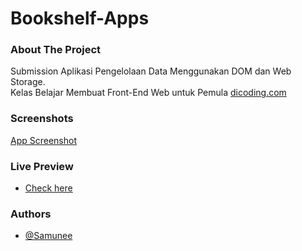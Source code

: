 # Bookshelf-Apps

### About The Project

Submission Aplikasi Pengelolaan Data Menggunakan DOM dan Web Storage. <br>
Kelas Belajar Membuat Front-End Web untuk Pemula [dicoding.com](https://dicoding.com/)

### Screenshots

[App Screenshot](https://cdn.discordapp.com/attachments/831277490377850930/1109336568713453620/Screenshot_2023-05-19_212712.png)

### Live Preview
- [Check here](bookshelf-apps-tree.vercel.app)

### Authors

- [@Samunee](https://www.github.com/Samunee)
